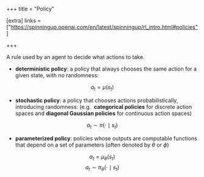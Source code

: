 +++
title = "Policy"

[extra]
links = ["https://spinningup.openai.com/en/latest/spinningup/rl_intro.html#policies"]

+++

A rule used by an agent to decide what actions to take. 
* **deterministic policy**: a policy that always chooses the same action for a given state, with no randomness: 
  
$$
a_t = \mu(s_t)
$$

* **stochastic policy**: a policy that chooses actions probabilistically, introducing randomness: (e.g.  **categorical policies** for discrete action spaces and **diagonal Gaussian policies** for continuous action spaces)

$$
a_t \sim \pi( \cdot \mid s_t)
$$

* **parameterized policy**: policies whose outputs are computable functions that depend on a set of parameters (often denoted by $\theta$ or $\phi$)
                        
$$
a_t = \mu_\theta (s_t)
$$
$$
a_t \sim \pi_\theta ( \cdot \mid s_t)
$$
                        